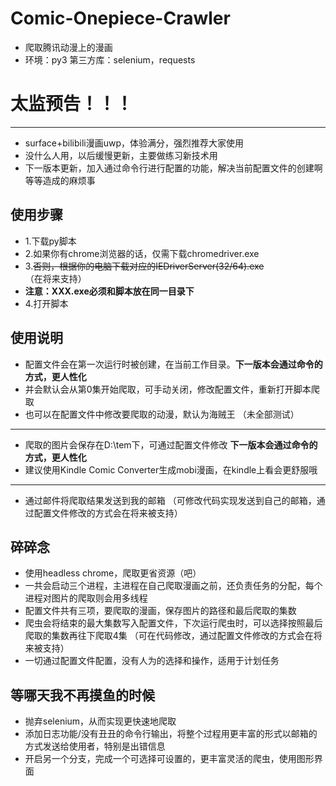 # Comic-Onepiece-Crawler
- 爬取腾讯动漫上的漫画
- 环境：py3    第三方库：selenium，requests

# 太监预告！！！
***
  - surface+bilibili漫画uwp，体验满分，强烈推荐大家使用
  - 没什么人用，以后缓慢更新，主要做练习新技术用
  - 下一版本更新，加入通过命令行进行配置的功能，解决当前配置文件的创建啊等等造成的麻烦事

## 使用步骤
- 1.下载py脚本
- 2.如果你有chrome浏览器的话，仅需下载chromedriver.exe
- 3.~~否则，根据你的电脑下载对应的IEDriverServer(32/64).exe~~ （在将来支持）
- **注意：XXX.exe必须和脚本放在同一目录下**
- 4.打开脚本

## 使用说明
- 配置文件会在第一次运行时被创建，在当前工作目录。**下一版本会通过命令的方式，更人性化**
- 并会默认会从第0集开始爬取，可手动关闭，修改配置文件，重新打开脚本爬取
- 也可以在配置文件中修改要爬取的动漫，默认为海贼王   （未全部测试）
***
- 爬取的图片会保存在D:\tem下，可通过配置文件修改 **下一版本会通过命令的方式，更人性化**
- 建议使用Kindle Comic Converter生成mobi漫画，在kindle上看会更舒服哦
***
- 通过邮件将爬取结果发送到我的邮箱 （可修改代码实现发送到自己的邮箱，通过配置文件修改的方式会在将来被支持）

## 碎碎念
- 使用headless chrome，爬取更省资源（吧）
- 一共会启动三个进程，主进程在自己爬取漫画之前，还负责任务的分配，每个进程对图片的爬取则会用多线程
- 配置文件共有三项，要爬取的漫画，保存图片的路径和最后爬取的集数
- 爬虫会将结束的最大集数写入配置文件，下次运行爬虫时，可以选择按照最后爬取的集数再往下爬取4集  （可在代码修改，通过配置文件修改的方式会在将来被支持）
- 一切通过配置文件配置，没有人为的选择和操作，适用于计划任务

## 等哪天我不再摸鱼的时候
- 抛弃selenium，从而实现更快速地爬取
- 添加日志功能/没有丑丑的命令行输出，将整个过程用更丰富的形式以邮箱的方式发送给使用者，特别是出错信息
- 开启另一个分支，完成一个可选择可设置的，更丰富灵活的爬虫，使用图形界面
